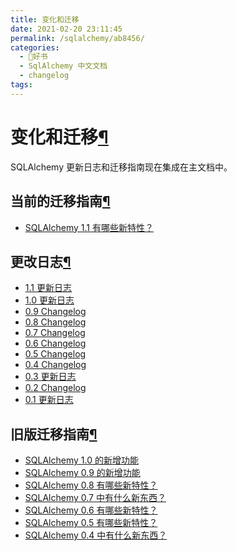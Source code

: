 ```yaml
---
title: 变化和迁移
date: 2021-02-20 23:11:45
permalink: /sqlalchemy/ab8456/
categories:
  - 📖好书
  - SqlAlchemy 中文文档
  - changelog
tags:
---
```

变化和迁移[¶](#changes-and-migration "Permalink to this headline")
==================================================================

SQLAlchemy 更新日志和迁移指南现在集成在主文档中。

当前的迁移指南[¶](#current-migration-guide "Permalink to this headline")
------------------------------------------------------------------------

-   [SQLAlchemy 1.1 有哪些新特性？](migration_11.html)

更改日志[¶](#change-logs "Permalink to this headline")
------------------------------------------------------

-   [1.1 更新日志](changelog_11.html)
-   [1.0 更新日志](changelog_10.html)
-   [0.9 Changelog](changelog_09.html)
-   [0.8 Changelog](changelog_08.html)
-   [0.7 Changelog](changelog_07.html)
-   [0.6 Changelog](changelog_06.html)
-   [0.5 Changelog](changelog_05.html)
-   [0.4 Changelog](changelog_04.html)
-   [0.3 更新日志](changelog_03.html)
-   [0.2 Changelog](changelog_02.html)
-   [0.1 更新日志](changelog_01.html)

旧版迁移指南[¶](#older-migration-guides "Permalink to this headline")
---------------------------------------------------------------------

-   [SQLAlchemy 1.0 的新增功能](migration_10.html)
-   [SQLAlchemy 0.9 的新增功能](migration_09.html)
-   [SQLAlchemy 0.8 有哪些新特性？](migration_08.html)
-   [SQLAlchemy 0.7 中有什么新东西？](migration_07.html)
-   [SQLAlchemy 0.6 有哪些新特性？](migration_06.html)
-   [SQLAlchemy 0.5 有哪些新特性？](migration_05.html)
-   [SQLAlchemy 0.4 中有什么新东西？](migration_04.html)


